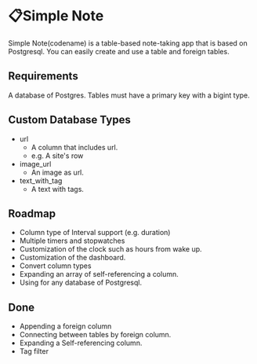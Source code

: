 # 📋Simple Note
Simple Note(codename) is a table-based note-taking app that is based on Postgresql. You can easily create and use a table and foreign tables.

## Requirements
A database of Postgres.
Tables must have a primary key with a bigint type.

## Custom Database Types
- url
    - A column that includes url.
    - e.g. A site's row
- image_url
    - An image as url.
- text_with_tag
    - A text with tags.


## Roadmap
- Column type of Interval support (e.g. duration)
- Multiple timers and stopwatches
- Customization of the clock such as hours from wake up.
- Customization of the dashboard.
- Convert column types
- Expanding an array of self-referencing a column.
- Using for any database of Postgresql. 

## Done
- Appending a foreign column
- Connecting between tables by foreign column.
- Expanding a Self-referencing column. 
- Tag filter 
